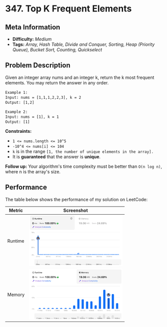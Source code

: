 # 347. Top K Frequent Elements

## Meta Information
- **Difficulty:** *Medium*
- **Tags:** *Array, Hash Table, Divide and Conquer, Sorting, Heap (Priority Queue), Bucket Sort, Counting, Quickselect*

## Problem Description
Given an integer array nums and an integer k, return the k most frequent elements. You may return the answer in any order.
```
Example 1:
Input: nums = [1,1,1,2,2,3], k = 2
Output: [1,2]
```

```
Example 2:
Input: nums = [1], k = 1
Output: [1]
```

**Constraints:**
- ```1 <= nums.length <= 10^5```
- ```-10^4 <= nums[i] <= 104```
- `k` is in the range ```[1, the number of unique elements in the array].```
- It is **guaranteed** that the answer is **unique**.

**Follow up:** Your algorithm's time complexity must be better than `O(n log n)`, where n is the array's size.


## Performance
The table below shows the performance of my solution on LeetCode:

| Metric   | Screenshot                                                                                 |
|----------|--------------------------------------------------------------------------------------------|
| Runtime  |<img src="./img/runtime.png" alt="Runtime" width="300">                                    |
| Memory   |<img src="./img/memory.png" alt="Runtime" width="300">                                     |

